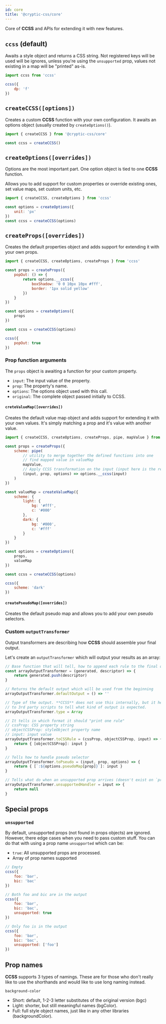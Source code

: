 ```yaml
---
id: core
title: '@cryptic-css/core'
---
```


Core of **CCSS** and APIs for extending it with new features.

## `ccss` (default)

Awaits a style object and returns a CSS string.
Not registered keys will be used will be ignores, unless
you're using the `unsupported` prop,
values not existing in a map will be "printed" as-is.

```js
import ccss from 'ccss'
```

```js live
ccss({
    dp: 'f'
})
```

## `createCCSS([options])`

Creates a custom **CCSS** function with your own configuration.
It awaits an options object (usually created by `createOptions()`).

```js
import { createCCSS } from '@cryptic-css/core'

const ccss = createCCSS()
```

## `createOptions([overrides])`

Options are the most important part. One option object is
tied to one **CCSS** function.

Allows you to add support for custom properties
or override existing ones, set value maps, set custom units, etc.

```js
import { createCCSS, createOptions } from 'ccss'

const options = createOptions({
    unit: 'px'
})
const ccss = createCCSS(options)
```

## `createProps([overrides])`

Creates the default properties object and adds support for extending it
with your own props.

```js
import { createCCSS, createOptions, createProps } from 'ccss'

const props = createProps({
    popOut: () => {
        return options.__ccss({
            boxShadow: '0 0 10px 10px #fff',
            border: '1px solid yellow'
        })
    }
})

const options = createOptions({
    props
})

const ccss = createCCSS(options)

ccss({
    popOut: true
})
```

### Prop function arguments

The `props` object is awaiting a function for your custom property.

-   `input`: The input value of the property.
-   `prop`: The property's name.
-   `options`: The options object used with this call.
-   `original`: The complete object passed initially to CCSS.

#### `creteValueMap([overrides])`

Creates the default value map object and adds support for extending it
with your own values. It's simply matching a prop and it's value
with another value.

```js
import { createCCSS, createOptions, createProps, pipe, mapValue } from 'ccss'

const props = createProps({
    scheme: pipe(
        // utility to merge together the defined functions into one
        // find mapped value in valueMap
        mapValue,
        // Apply CCSS transformation on the input (input here is the resolved value from the map)
        (input, prop, options) => options.__ccss(input)
    )
})

const valueMap = createValueMap({
    scheme: {
        light: {
            bg: '#fff',
            c: '#000'
        },
        dark: {
            bg: '#000',
            c: '#fff'
        }
    }
})

const options = createOptions({
    props,
    valueMap
})

const ccss = createCCSS(options)

ccss({
    scheme: 'dark'
})
```

#### `createPseudoMap([overrides])`

Creates the default pseudo map and allows you to add your own pseudo
selectors.

### Custom `outputTransformer`

Output transformers are describing how **CCSS** should assemble your final output.

Let's create an `outputTransformer` which will output your results as an array:

```js
// Base function that will tell, how to append each rule to the final output.
const arrayOutputTransformer = (generated, descriptor) => {
    return generated.push(descriptor)
}

// Returns the default output which will be used from the beginning
arrayOutputTransformer.defaultOutput = () => ''

// Type of the output. **CCSS** does not use this internally, but it helps
// to 3rd party scripts to tell what kind of output is expected.
arrayOutputTransformer.type = Array

// It tells in which format it should "print one rule"
// cssProp: CSS property string
// objectCSSProp: styleObject property name
// input: input value
arrayOutputTransformer.toCSSRule = (cssProp, objectCSSProp, input) => {
    return { [objectCSSProp]: input }
}

// Tells how to handle pseudo selector
arrayOutputTransformer.toPseudo = (input, prop, options) => {
    return { [`:${options.pseudoMap[prop]}`]: input }
}

// Tells what do when an unsupported prop arrives (doesn't exist on `props`)
arrayOutputTransformer.unsupportedHandler = input => {
    return null
}
```

## Special props

### `unsupported`

By default, unsupported props (not found in props objects) are ignored.
However, there edge cases when you need to pass custom stuff. You can
do that with using a prop name `unsupported` which can be:

-   `true`: All unsupported props are processed.
-   Array of prop names supported

```js
// Empty
ccss({
    foo: 'bar',
    bic: 'bac'
})

// Both foo and bic are in the output
ccss({
    foo: 'bar',
    bic: 'bac',
    unsupported: true
})

// Only foo is in the output
ccss({
    foo: 'bar',
    bic: 'bac',
    unsupported: ['foo']
})
```

## Prop names

**CCSS** supports 3 types of namings. These are for those who don't
really like to use the shorthands and would like to use
long naming instead.

`background-color`

-   Short: default, 1-2-3 letter substitutes of the original version (bgc)
-   Light: shorter, but still meaningful names (bgColor).
-   Full: full style object names, just like in any other libraries (backgroundColor).
